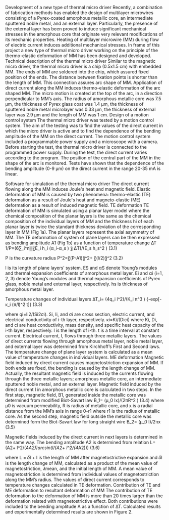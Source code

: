 Development of a new type of thermal micro driver 
Recently, a combination of fabrication methods has enabled the design of multilayer microwires consisting of a Pyrex-coated amorphous metallic core, an intermediate sputtered noble metal, and an external layer. Particularly, the presence of the external layer has been proved to induce significant mechanical stresses in the amorphous core that originate very relevant modifications of its mechanic properties. Heating of multilayer microwire (MM) during flow of electric current induces additional mechanical stresses. In frame of this project a new type of thermal micro driver working on the principle of the thermo-elastic deformation of MM has been designed and developed.  
Technical description of the thermal micro driver
Similar to the magnetic micro driver, the thermal micro driver is a chip (0.5x1.5 cm) with embedded MM.  The ends of MM are soldered into the chip, which assured fixed position of the ends. The distance between fixation points is shorter than the length of MM. This connection assures arc shape of MM. Application of direct current along the MM induces thermo-elastic deformation of the arc shaped MM. The micro motion is created at the top of the arc, in a direction perpendicular to MM’s axis. The radius of amorphous metallic core was 7.5 µm, the thickness of Pyrex glass coat was 1.4 µm, the thickness of sputtered noble metal microlayer was 0.33 µm, the thickness of external layer was 2.9 µm and the length of MM was 1 cm.
Design of a motion control system 
The thermal micro driver was tested by a motion control system. The aim of the testing was to find the values of the direct current in which the micro driver is active and to find the dependence of the bending amplitude of the MM on the direct current. The motion control system included a programmable power supply and a microscope with a camera. Before starting the test, the thermal micro driver is connected to the programmed power supply.  During the test, the direct current varies according to the program. The position of the central part of the MM in the shape of the arc is monitored. Tests have shown that the dependence of the bending amplitude (0-9 µm) on the direct current in the range 20-35 mA is linear.

Software for simulation of the thermal micro driver
The direct current flowing along the MM induces Joule's heat and magnetic field. Elastic deformation of MM is caused by two phenomena: thermo-elastic (TE) deformation as a result of Joule's heat and magneto-elastic (ME) deformation as a result of induced magnetic field.
TE deformation
TE deformation of MM is simulated using a planar layer model where the chemical composition of the planar layers is the same as the chemical composition of the individual layers of MM and the thickness hi of each planar layer is twice the standard thickness deviation of the corresponding layer in MM (Fig 1a). The planar layers represent the axial asymmetry of MM. The TE deformation of system of plane layers can be then expressed as bending amplitude A1 (Fig 1b) as a function of temperature change ∆T
	1/P=(6∑_i^n▒〖E_i h_i (α_i-α_s ) 〗 ∆T)/(E_s h_s^2 )	(3.1)


P is the curvature radius 
	P^2=〖(P-A1)〗^2+ 〖(l/2)〗^2	(3.2)

l is its length of plane layers’ system. ES and αS denote Young’s modules and thermal expansion coefficients of amorphous metal layer. Ei and αi (i=1, 2, 3) denote Young’s modules and thermal expansion coefficients of Pyrex glass, noble metal and external layer, respectively. hs is thickness of amorphous metal layer. 
 


Temperature changes of individual layers
	∆T_i=  (4q_i l^2)/(K_i π^3 ) {-exp[-κ_i (π/l)^2 t]}	(3.3)

where qi=Ii2/(Si2σi). Si, Ii, and σi are cross section, electric current, and electrical conductivity of i-th layer, respectively. κi=Ki/(Dici) where Ki, Di, and ci are heat conductivity, mass density, and specific heat capacity of the i-th layer, respectively. l is the length of i-th. t is a time interval at constant current. Electrical current, I, flows through three metallic layers. The values of direct currents flowing through amorphous metal layer, noble metal layer, and external layer was determined from Kirchhoff’s First and Second laws. The temperature change of plane layer system is calculated as a mean value of temperature changes in individual layers.
ME deformation
Magnetic field induced by direct current causes magnetostriction expansion of MM. If both ends are fixed, the bending is caused by the length change of MM. Actually, the resultant magnetic field is induced by the currents flowing through the three metallic layers; amorphous metallic core, an intermediate sputtered noble metal, and an external layer. Magnetic field induced by the direct current I in amorphous metallic core is calculated in two steps. In the first step, magnetic field, B1, generated inside the metallic core was determined from modified Biot-Savart law
	B_1=  (μ_0 Ix)/(2πR^2 )	(3.4)
where µ0 is vacuum permeability, R is radius of metallic core, and x is a radial distance from the MM’s axis in range 0-r1 where r1 is the radius of metallic core. As the second step, magnetic field outside the metallic core was determined form the Biot-Savart law for long straight wire 
	B_2=  (μ_0 I)/2πx	(3.5)

Magnetic fields induced by the direct current in next layers is determined in the same way. The bending amplitude A2 is determined from relation
	L= (A2+ l^2/(4*A2))arcsin(l/(A2+ l^2/(4*A2)))	(3.6)

where L = 𝛿l + l is the length of MM after magnetostrictive expansion and 𝛿l is the length change of MM, calculated as a product of the mean value of magnetostriction, 𝜆mean, and the initial length of MM. A mean value of magnetostriction is determined from individual values of magnetostriction along the MM’s radius. The values of direct current corresponds to temperature changes calculated in TE deformation.
Contribution of TE and ME deformation to resultant deformation of MM
The contribution of TE deformation to the deformation of MM is more than 20 times larger than the deformation related with magnetostrictive effect. Both contributions were included to the bending amplitude A as a function of ∆T. Calculated results and experimentally determined results are shown in Figure 2.
 

